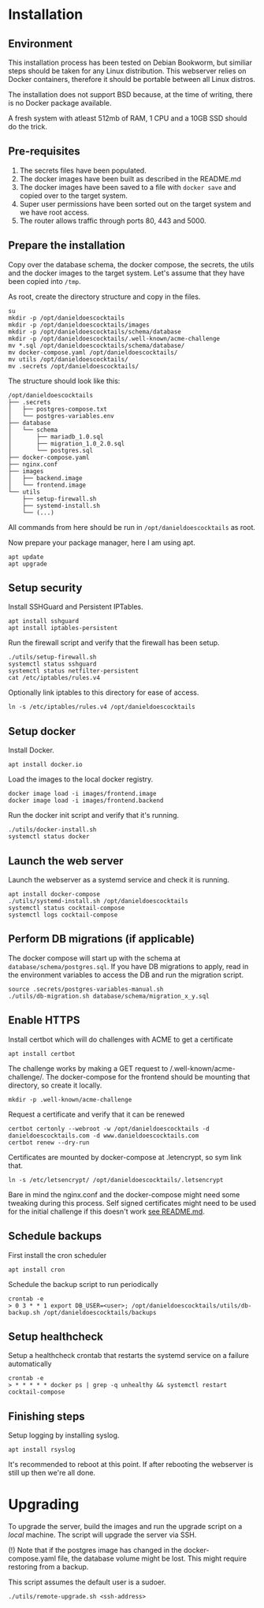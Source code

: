 # Installation

## Environment
This installation process has been tested on Debian Bookworm, but similiar steps should be taken for any Linux distribution.
This webserver relies on Docker containers, therefore it should be portable between all Linux distros.

The installation does not support BSD because, at the time of writing, there is no Docker package available.

A fresh system with atleast 512mb of RAM, 1 CPU and a 10GB SSD should do the trick.

## Pre-requisites
1. The secrets files have been populated.
1. The docker images have been built as described in the README.md
1. The docker images have been saved to a file with `docker save` and copied over to the target system.
1. Super user permissions have been sorted out on the target system and we have root access.
1. The router allows traffic through ports 80, 443 and 5000.

## Prepare the installation
Copy over the database schema, the docker compose, the secrets, the utils and the docker images to the target system. Let's assume that they have been copied into `/tmp`.

As root, create the directory structure and copy in the files.
```
su
mkdir -p /opt/danieldoescocktails
mkdir -p /opt/danieldoescocktails/images
mkdir -p /opt/danieldoescocktails/schema/database
mkdir -p /opt/danieldoescocktails/.well-known/acme-challenge
mv *.sql /opt/danieldoescocktails/schema/database/
mv docker-compose.yaml /opt/danieldoescocktails/
mv utils /opt/danieldoescocktails/
mv .secrets /opt/danieldoescocktails/
```

The structure should look like this:
```
/opt/danieldoescocktails
├── .secrets
│   ├── postgres-compose.txt
│   └── postgres-variables.env
├── database
│   └── schema
│       ├── mariadb_1.0.sql
│       ├── migration_1.0_2.0.sql
│       └── postgres.sql
├── docker-compose.yaml
├── nginx.conf
├── images
│   ├── backend.image
│   └── frontend.image
└── utils
    ├── setup-firewall.sh
    ├── systemd-install.sh
    └── (...)
```
All commands from here should be run in `/opt/danieldoescocktails` as root.

Now prepare your package manager, here I am using apt.
```
apt update
apt upgrade
```

## Setup security
Install SSHGuard and Persistent IPTables.
```
apt install sshguard
apt install iptables-persistent
```

Run the firewall script and verify that the firewall has been setup.
```
./utils/setup-firewall.sh
systemctl status sshguard
systemctl status netfilter-persistent
cat /etc/iptables/rules.v4
```

Optionally link iptables to this directory for ease of access.
```
ln -s /etc/iptables/rules.v4 /opt/danieldoescocktails
```

## Setup docker
Install Docker.
```
apt install docker.io
```

Load the images to the local docker registry.
```
docker image load -i images/frontend.image
docker image load -i images/frontend.backend
```

Run the docker init script and verify that it's running.
```
./utils/docker-install.sh
systemctl status docker
```

## Launch the web server
Launch the webserver as a systemd service and check it is running.
```
apt install docker-compose
./utils/systemd-install.sh /opt/danieldoescocktails
systemctl status cocktail-compose
systemctl logs cocktail-compose
```

## Perform DB migrations (if applicable)
The docker compose will start up with the schema at `database/schema/postgres.sql`.
If you have DB migrations to apply, read in the environment variables to access the DB and run the migration script.

```
source .secrets/postgres-variables-manual.sh
./utils/db-migration.sh database/schema/migration_x_y.sql
```

## Enable HTTPS
Install certbot which will do challenges with ACME to get a certificate
```
apt install certbot
```

The challenge works by making a GET request to /.well-known/acme-challenge/. The docker-compose for the frontend should be mounting that 
directory, so create it locally.
```
mkdir -p .well-known/acme-challenge
```

Request a certificate and verify that it can be renewed 
```
certbot certonly --webroot -w /opt/danieldoescocktails -d danieldoescocktails.com -d www.danieldoescocktails.com
certbot renew --dry-run
```

Certificates are mounted by docker-compose at .letencrypt, so sym link that.
```
ln -s /etc/letsencrypt/ /opt/danieldoescocktails/.letsencrypt
```

Bare in mind the nginx.conf and the docker-compose might need some tweaking during this process.
Self signed certificates might need to be used for the initial challenge if this doesn't work [see README.md](/README.md).

## Schedule backups
First install the cron scheduler
```
apt install cron
```

Schedule the backup script to run periodically
```
crontab -e
> 0 3 * * 1 export DB_USER=<user>; /opt/danieldoescocktails/utils/db-backup.sh /opt/danieldoescocktails/backups
```

## Setup healthcheck
Setup a healthcheck crontab that restarts the systemd service on a failure automatically
```
crontab -e
> * * * * * docker ps | grep -q unhealthy && systemctl restart cocktail-compose
```

## Finishing steps
Setup logging by installing syslog.
```
apt install rsyslog
```

It's recommended to reboot at this point. If after rebooting the webserver is still up then we're all done.

# Upgrading
To upgrade the server, build the images and run the upgrade script on a _local_ machine. The script will upgrade the server via SSH.

(!) Note that if the postgres image has changed in the docker-compose.yaml file, the database volume might be lost. This might require restoring from a backup.

This script assumes the default user is a sudoer.
```
./utils/remote-upgrade.sh <ssh-address>
```


